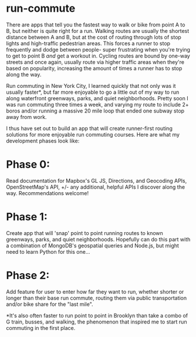 # run-commute

There are apps that tell you the fastest way to walk or bike from point A to B, but neither is quite right for a run. Walking routes are usually the shortest distance between A and B, but at the cost of routing through lots of stop lights and high-traffic pedestrian areas. This forces a runner to stop frequently and dodge between people- super frustrating when you're trying to get to point B _and_ get a workout in. Cycling routes are bound by one-way streets and once again, usually route via higher traffic areas when they're based on popularity, increasing the amount of times a runner has to stop along the way. 

Run commuting in New York City, I learned quickly that not only was it usually faster*, but far more enjoyable to go a little out of my way to run along waterfront greenways, parks, and quiet neighborhoods. Pretty soon I was run commuting three times a week, and varying my route to include 2+ boros and/or running a massive 20 mile loop that ended one subway stop away from work. 

I thus have set out to build an app that will create runner-first routing solutions for more enjoyable run commuting courses. Here are what my development phases look like:

# Phase 0:
Read documentation for Mapbox's GL JS, Directions, and Geocoding APIs, OpenStreetMap's API, +/- any additional, helpful APIs I discover along the way. Recommendations welcome!

# Phase 1:
Create app that will 'snap' point to point running routes to known greenways, parks, and quiet neighborhoods. Hopefully can do this part with a combination of MongoDB's geospatial queries and Node.js, but might need to learn Python for this one...

# Phase 2:
Add feature for user to enter how far they want to run, whether shorter or longer than their base run commute, routing them via public transportation and/or bike share for the "last mile". 


*It's also often faster to run point to point in Brooklyn than take a combo of G train, busses, and walking, the phenomenon that inspired me to start run commuting in the first place. 
